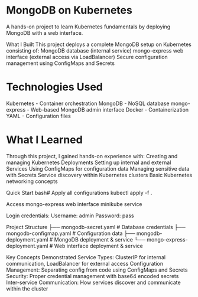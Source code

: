 # MongoDB on Kubernetes
A hands-on project to learn Kubernetes fundamentals by deploying MongoDB with a web interface.

What I Built
This project deploys a complete MongoDB setup on Kubernetes consisting of:
MongoDB database (internal service)
mongo-express web interface (external access via LoadBalancer)
Secure configuration management using ConfigMaps and Secrets

# Technologies Used
Kubernetes - Container orchestration
MongoDB - NoSQL database
mongo-express - Web-based MongoDB admin interface
Docker - Containerization
YAML - Configuration files

# What I Learned 
Through this project, I gained hands-on experience with:
Creating and managing Kubernetes Deployments
Setting up internal and external Services
Using ConfigMaps for configuration data
Managing sensitive data with Secrets
Service discovery within Kubernetes clusters
Basic Kubernetes networking concepts

Quick Start
bash# Apply all configurations
kubectl apply -f .

Access mongo-express web interface
minikube service <service-name>

Login credentials:
Username: admin
Password: pass

Project Structure
├── mongodb-secret.yaml           # Database credentials
├── mongodb-configmap.yaml        # Configuration data
├── mongodb-deployment.yaml       # MongoDB deployment & service
└── mongo-express-deployment.yaml # Web interface deployment & service

Key Concepts Demonstrated
Service Types: ClusterIP for internal communication, LoadBalancer for external access
Configuration Management: Separating config from code using ConfigMaps and Secrets
Security: Proper credential management with base64 encoded secrets
Inter-service Communication: How services discover and communicate within the cluster
